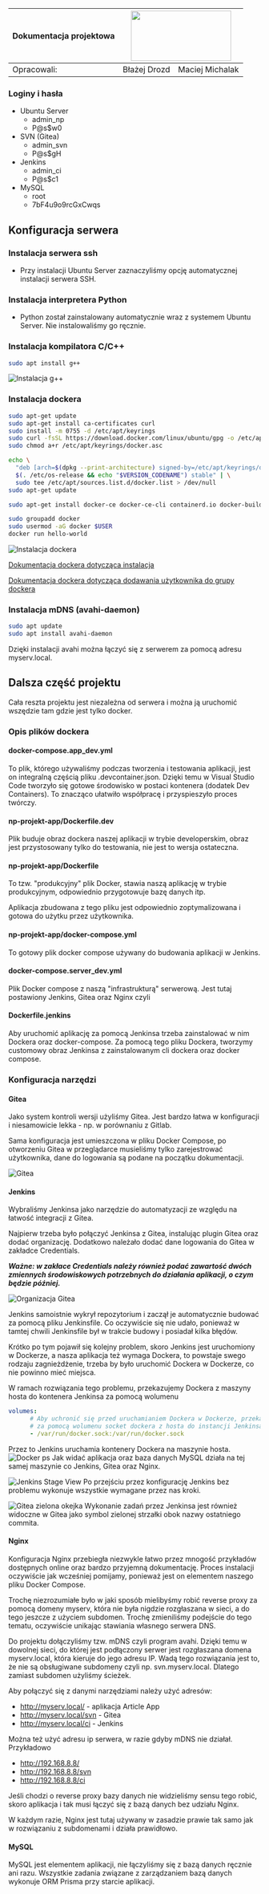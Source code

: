<table>
<thead>
  <tr>
    <th>Dokumentacja projektowa</th>
    <th colspan="2"><img src="https://wtie.pbs.edu.pl/upload/media/default/0001/01/b6cecfbda538ed95961609f41725eeecb1c0aaff.svg" width="200" height="100"></th>
  </tr>
</thead>
<tbody>
  <tr>
    <td>Opracowali:</td>
    <td>Błażej Drozd<br></td>
    <td>Maciej Michalak</td>
  </tr>
</tbody>
</table>

### Loginy i hasła
- Ubuntu Server
  - admin_np
  - P@s$w0
- SVN (Gitea)
  - admin_svn
  - P@s$gH
- Jenkins
  - admin_ci
  - P@s$c1
- MySQL
  - root
  - 7bF4u9o9rcGxCwqs


## Konfiguracja serwera

### Instalacja serwera ssh

- Przy instalacji Ubuntu Server zaznaczyliśmy opcję automatycznej instalacji 
serwera SSH.

### Instalacja interpretera Python

- Python został zainstalowany automatycznie wraz z systemem Ubuntu Server. Nie instalowaliśmy go ręcznie.

### Instalacja kompilatora C/C++

```sh
sudo apt install g++
```
![Instalacja g++](./img/screeng++.png)

### Instalacja dockera

```{.bash .wrap}
sudo apt-get update
sudo apt-get install ca-certificates curl
sudo install -m 0755 -d /etc/apt/keyrings
sudo curl -fsSL https://download.docker.com/linux/ubuntu/gpg -o /etc/apt/keyrings/docker.asc
sudo chmod a+r /etc/apt/keyrings/docker.asc

echo \
  "deb [arch=$(dpkg --print-architecture) signed-by=/etc/apt/keyrings/docker.asc] https://download.docker.com/linux/ubuntu \
  $(. /etc/os-release && echo "$VERSION_CODENAME") stable" | \
  sudo tee /etc/apt/sources.list.d/docker.list > /dev/null
sudo apt-get update

sudo apt-get install docker-ce docker-ce-cli containerd.io docker-buildx-plugin docker-compose-plugin

sudo groupadd docker
sudo usermod -aG docker $USER
docker run hello-world
```
![Instalacja dockera](img/hellodocker.png)

[Dokumentacja dockera dotycząca instalacja](https://docs.docker.com/engine/install/ubuntu/)

[Dokumentacja dockera dotycząca dodawania użytkownika do grupy dockera](https://docs.docker.com/engine/install/linux-postinstall/)

### Instalacja mDNS (avahi-daemon)

```sh
sudo apt update
sudo apt install avahi-daemon
```
Dzięki instalacji avahi można łączyć się z serwerem za pomocą adresu myserv.local.

## Dalsza część projektu

Cała reszta projektu jest niezależna od serwera i można ją uruchomić wszędzie tam gdzie jest tylko docker.

### Opis plików dockera

#### docker-compose.app_dev.yml

To plik, którego używaliśmy podczas tworzenia i testowania aplikacji, jest on integralną częścią pliku .devcontainer.json. Dzięki temu w Visual Studio Code tworzyło się gotowe środowisko w postaci kontenera (dodatek Dev Containers). To znacząco ułatwiło współpracę i przyspieszyło proces twórczy.

#### np-projekt-app/Dockerfile.dev

Plik buduje obraz dockera naszej aplikacji w trybie developerskim, obraz jest przystosowany tylko do testowania, nie jest to wersja ostateczna.

#### np-projekt-app/Dockerfile

To tzw. "produkcyjny" plik Docker, stawia naszą aplikację w trybie produkcyjnym, odpowiednio przygotowuje bazę danych itp.

Aplikacja zbudowana z tego pliku jest odpowiednio zoptymalizowana i gotowa do użytku przez użytkownika.

#### np-projekt-app/docker-compose.yml

To gotowy plik docker compose używany do budowania aplikacji w Jenkins. 

#### docker-compose.server_dev.yml

Plik Docker compose z naszą "infrastrukturą" serwerową. Jest tutaj postawiony Jenkins, Gitea oraz Nginx czyli 

#### Dockerfile.jenkins

Aby uruchomić aplikację za pomocą Jenkinsa trzeba zainstalować w nim Dockera oraz docker-compose. Za pomocą tego pliku Dockera, tworzymy customowy obraz Jenkinsa z zainstalowanym cli dockera oraz docker compose.

### Konfiguracja narzędzi

#### Gitea

Jako system kontroli wersji użyliśmy Gitea. Jest bardzo łatwa w konfiguracji i niesamowicie lekka - np. w porównaniu z Gitlab.

Sama konfiguracja jest umieszczona w pliku Docker Compose, po otworzeniu Gitea w przeglądarce musieliśmy tylko zarejestrować użytkownika, dane do logowania są podane na początku dokumentacji.

![Gitea](./img/gitea.png)

#### Jenkins

Wybraliśmy Jenkinsa jako narzędzie do automatyzacji ze względu na łatwość integracji z Gitea.

Najpierw trzeba było połączyć Jenkinsa z Gitea, instalując plugin Gitea oraz dodać organizację. Dodatkowo należało dodać dane logowania do Gitea w zakładce Credentials.

***Ważne: w zakłace Credentials należy również podać zawartość dwóch zmiennych środowiskowych potrzebnych do działania aplikacji, o czym będzie później.***

![Organizacja Gitea](./img/jenkins_org_gitea.png)

Jenkins samoistnie wykrył repozytorium i zaczął je automatycznie budować za pomocą pliku Jenkinsfile. Co oczywiście się nie udało, ponieważ w tamtej chwili Jenkinsfile był w trakcie budowy i posiadał kilka błędów.

Krótko po tym pojawił się kolejny problem, skoro Jenkins jest uruchomiony w Dockerze, a nasza aplikacja też wymaga Dockera, to powstaje swego rodzaju zagnieżdżenie, trzeba by było uruchomić Dockera w Dockerze, co nie powinno mieć miejsca.

W ramach rozwiązania tego problemu, przekazujemy Dockera z maszyny hosta do kontenera Jenkinsa za pomocą wolumenu
```yaml
volumes:
      # Aby uchronić się przed uruchamianiem Dockera w Dockerze, przekazujemy
      # za pomocą wolumenu socket dockera z hosta do instancji Jenkinsa.
      - /var/run/docker.sock:/var/run/docker.sock
```
Przez to Jenkins uruchamia kontenery Dockera na maszynie hosta.
![Docker ps](./img/dockerps.png)
Jak widać aplikacja oraz baza danych MySQL działa na tej samej maszynie co Jenkins, Gitea oraz Nginx.

![Jenkins Stage View](./img/jenkins_stageview.png)
Po przejściu przez konfigurację Jenkins bez problemu wykonuje wszystkie wymagane przez nas kroki.

![Gitea zielona okejka](./img/gitea_jenkins_okejka.png)
Wykonanie zadań przez Jenkinsa jest również widoczne w Gitea jako symbol zielonej strzałki obok nazwy ostatniego commita.

#### Nginx

Konfiguracja Nginx przebiegła niezwykle łatwo przez mnogość przykładów dostępnych online oraz bardzo przyjemną dokumentację. Proces instalacji oczywiście jak wcześniej pomijamy, ponieważ jest on elementem naszego pliku Docker Compose.

Trochę niezrozumiałe było w jaki sposób mielibyśmy robić reverse proxy za pomocą domeny myserv, która nie była nigdzie rozgłaszana w sieci, a do tego jeszcze z użyciem subdomen. Trochę zmieniliśmy podejście do tego tematu, oczywiście unikając stawiania własnego serwera DNS.

Do projektu dołączyliśmy tzw. mDNS czyli program avahi. Dzięki temu w dowolnej sieci, do której jest podłączony serwer jest rozgłaszana domena myserv.local, która kieruje do jego adresu IP. Wadą tego rozwiązania jest to, że nie są obsługiwane subdomeny czyli np. svn.myserv.local. Dlatego zamiast subdomen użyliśmy ścieżek.

Aby połączyć się z danymi narzędziami należy użyć adresów:

- http://myserv.local/ - aplikacja Article App
- http://myserv.local/svn - Gitea
- http://myserv.local/ci - Jenkins

Można też użyć adresu ip serwera, w razie gdyby mDNS nie działał. Przykładowo

- http://192.168.8.8/
- http://192.168.8.8/svn
- http://192.168.8.8/ci

Jeśli chodzi o reverse proxy bazy danych nie widzieliśmy sensu tego robić, skoro aplikacja i tak musi łączyć się z bazą danych bez udziału Nginx.

W każdym razie, Nginx jest tutaj używany w zasadzie prawie tak samo jak w rozwiązaniu z subdomenami i działa prawidłowo.

#### MySQL

MySQL jest elementem aplikacji, nie łączyliśmy się z bazą danych ręcznie ani razu. Wszystkie zadania związane z zarządzaniem bazą danych wykonuje ORM Prisma przy starcie aplikacji.